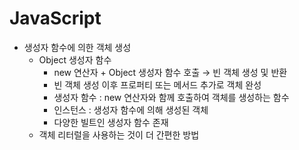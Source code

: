 # JavaScript
* 생성자 함수에 의한 객체 생성
  - Object 생성자 함수
    + new 연산자 + Object 생성자 함수 호출 → 빈 객체 생성 및 반환
    + 빈 객체 생성 이후 프로퍼티 또는 메서드 추가로 객체 완성
    + 생성자 함수 : new 연산자와 함께 호출하여 객체를 생성하는 함수
    + 인스턴스 : 생성자 함수에 의해 생성된 객체
    + 다양한 빌트인 생성자 함수 존재
  - 객체 리터럴을 사용하는 것이 더 간편한 방법